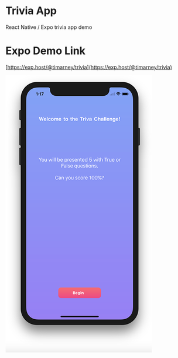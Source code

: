 # Trivia App
React Native / Expo trivia app demo

# Expo Demo Link
[https://exp.host/@timarney/trivia](https://exp.host/@timarney/trivia)

![iPhone X](logo/screen.png?raw=true "iPhone X")
